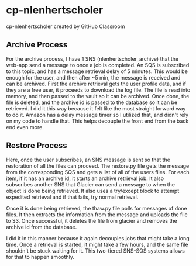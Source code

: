 # cp-nlenhertscholer
cp-nlenhertscholer created by GitHub Classroom

## Archive Process
For the archive process, I have 1 SNS (nlenhertscholer_archive) that the web-app send a message to once a job is completed.
An SQS is subscribed to this topic, and has a message retrieval delay of 5 minutes. This would be enough for the user,
and then after ~5 min, the message is received and can be archived.
First the archive retrieval gets the user profile data, and if they are a free user, it proceeds to download the log file. The file is read into memory, and then passed to the 
vault so it can be archived. Once done, the file is deleted, and the archive id is passed
to the database so it can be retrieved. I did it this way because it felt like the most straight forward way to do it. Amazon has a delay message timer so I utilized that, and didn't rely on my code to handle that. This helps decouple the front end from the back end even more.

## Restore Process
Here, once the user subscribes, an SNS message is sent so that the restoration of all the files can proceed.  The restore.py file gets the message from the corresponding SQS and gets a list of all of the users files. For each item, if it has an archive id, it starts an archive retrieval job. It also subscribes another SNS that Glacier can send a message to when the object is done being retrieved. It also uses a
try/except block to attempt expedited retrieval and if that fails, try normal retrieval.

Once it is done being retrieved, the thaw.py file polls for messages of done files. It then extracts the information from the message and uploads the file to S3. Once successful, it deletes the file from glacier and removes the archive id from the database.

I did it in this manner because it again decouples jobs that might take a long time. Once a retrieval is started, it might take a few hours, and the same file shouldn't be stuck waiting for it. This two-tiered SNS-SQS systems allows for that to happen smoothly.